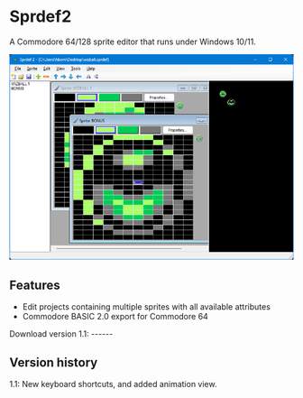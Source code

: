 ﻿# Sprdef2
A Commodore 64/128 sprite editor that runs under Windows 10/11.

![The main window of Sprdef2](https://github.com/Anders-H/Sprdef2/blob/main/screenshotv1_1.jpg?raw=true)

## Features

* Edit projects containing multiple sprites with all available attributes
* Commodore BASIC 2.0 export for Commodore 64

Download version 1.1: ------

## Version history

1.1: New keyboard shortcuts, and added animation view.